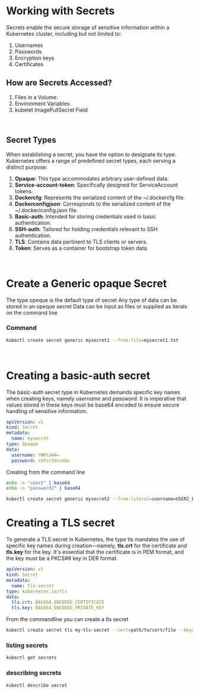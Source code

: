 # Working with Secrets

Secrets enable the secure storage of sensitive information within a Kubernetes cluster, including but not limited to: 
1. Usernames
2. Passwords
3. Encryption keys
4. Certificates

## How are Secrets Accessed? 
1. Files in a Volume:
2. Environment Variables
3. kubelet ImagePullSecret Field

<br>

## Secret Types 
When establishing a secret, you have the option to designate its type. Kubernetes offers a range of predefined secret types, each serving a distinct purpose:

1. **Opaque**: This type accommodates arbitrary user-defined data.
2. **Service-account-token**: Specifically designed for ServiceAccount tokens.
3. **Dockercfg**: Represents the serialized content of the ~/.dockercfg file.
4. **Dockerconfigjson**: Corresponds to the serialized content of the ~/.docker/config.json file.
5. **Basic-auth**: Intended for storing credentials used in basic authentication.
6. **SSH-auth**: Tailored for holding credentials relevant to SSH authentication.
7. **TLS**: Contains data pertinent to TLS clients or servers.
8. **Token**: Serves as a container for bootstrap token data.

<br>

# Create a Generic opaque Secret

The type opeque is the default type of secret
Any type of data can be stored in an opeque secret
Data can be input as files or supplied as iterals on the command line

### Command

``` bash
kubectl create secret generic mysecret1 --from-file=mysecret1.txt
```

<br>

# Creating a basic-auth secret
The basic-auth secret type in Kubernetes demands specific key names when creating keys, namely *username* and *password.* It is imperative that values stored in these keys must be base64 encoded to ensure secure handling of sensitive information.


``` yaml
apiVersion: v1
kind: Secret
metadata:
  name: mysecret
type: Opaque
data:
  username: YWRtaW4=
  password: cGFzc3dvcmQ=
```

Creating from the command line

```bash
echo -n "user2" | base64
echo -n "password2" | base64

kubectl create secret generic mysecret2 --from-literal=username=USER2_BASE64 --from-literal=username=PASSWORD2_BASE64
```

# Creating a TLS secret
To generate a TLS secret in Kubernetes, the type tls mandates the use of specific key names during creation—namely, **tls.crt** for the certificate and **tls.key** for the key. 
It's essential that the certificate is in PEM format, and the key must be a PKCS#8 key in DER format.


``` yaml
apiVersion: v1
kind: Secret
metadata:
  name: tls-secret
type: kubernetes.io/tls
data:
  tls.crt: BASE64_ENCODED_CERTIFICATE   
  tls.key: BASE64_ENCODED_PRIVATE_KEY   
```

From the commandline you can create a tls secret

```bash
kubectl create secret tls my-tls-secret --cert=path/to/cert/file --key=path/to/key/file
```

### listing secrets

``` bash
kubectl get secrets
```

### describing secrets
``` bash
kubectl describe secret
```

